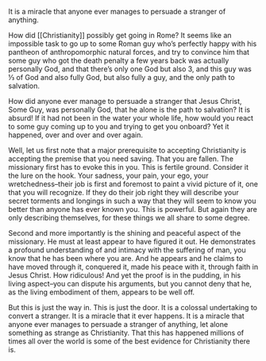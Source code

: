It is a miracle that anyone ever manages to persuade a stranger of anything. 

How did [[Christianity]] possibly get going in Rome? It seems like an impossible task to go up to some Roman guy who’s perfectly happy with his pantheon of anthropomorphic natural forces, and try to convince him that some guy who got the death penalty a few years back was actually personally God, and that there’s only one God but also 3, and this guy was ⅓ of God and also fully God, but also fully a guy, and the only path to salvation.

How did anyone ever manage to persuade a stranger that Jesus Christ, Some Guy, was personally God, that he alone is the path to salvation? It is absurd! If it had not been in the water your whole life, how would you react to some guy coming up to you and trying to get you onboard? Yet it happened, over and over and over again.

Well, let us first note that a major prerequisite to accepting Christianity is accepting the premise that you need saving. That you are fallen. The missionary first has to evoke this in you. This is fertile ground. Consider it the lure on the hook. Your sadness, your pain, your ego, your wretchedness–their job is first and foremost to paint a vivid picture of it, one that you will recognize. If they do their job right they will describe your secret torments and longings in such a way that they will seem to know you better than anyone has ever known you. This is powerful. But again they are only describing themselves, for these things we all share to some degree.

Second and more importantly is the shining and peaceful aspect of the missionary. He must at least appear to have figured it out. He demonstrates a profound understanding of and intimacy with the suffering of man, you know that he has been where you are. And he appears and he claims to have moved through it, conquered it, made his peace with it, through faith in Jesus Christ. How ridiculous! And yet the proof is in the pudding, in his living aspect–you can dispute his arguments, but you cannot deny that he, as the living embodiment of them, appears to be well off.

But this is just the way in. This is just the door. It is a colossal undertaking to convert a stranger. It is a miracle that it ever happens. It is a miracle that anyone ever manages to persuade a stranger of anything, let alone something as strange as Christianity. That this has happened millions of times all over the world is some of the best evidence for Christianity there is. 